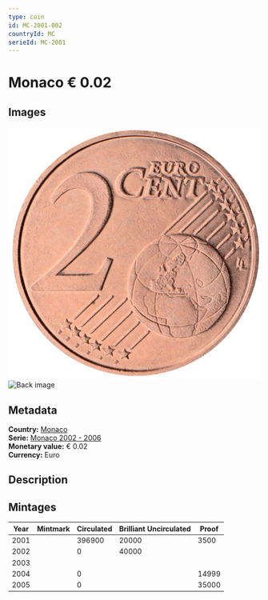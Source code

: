 ```yaml
---
type: coin
id: MC-2001-002
countryId: MC
serieId: MC-2001
---
```


# Monaco € 0.02

## Images

![Front image](../../../img/common-2002-002.png) ![Back image](img/monaco-2001-002.png)

## Metadata

**Country:** [Monaco](../index.md)\
**Serie:** [Monaco 2002 - 2006](index.md)\
**Monetary value:** € 0.02\
**Currency:** Euro

## Description


## Mintages

| Year | Mintmark | Circulated | Brilliant Uncirculated | Proof |
| ---- | -------- | ---------- | ---------------------- | ----- |
| 2001 |  | 396900| 20000 | 3500 |
| 2002 |  | 0| 40000 |  |
| 2003 |  | |  |  |
| 2004 |  | 0|  | 14999 |
| 2005 |  | 0|  | 35000 |
